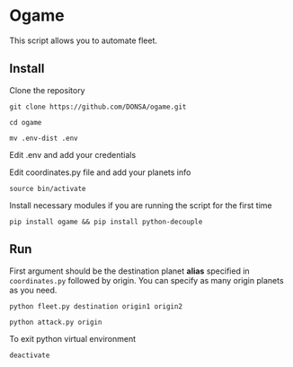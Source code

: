 # Ogame

This script allows you to automate fleet.


## Install

Clone the repository

`git clone https://github.com/DONSA/ogame.git`

`cd ogame`

`mv .env-dist .env`

Edit .env and add your credentials

Edit coordinates.py file and add your planets info

`source bin/activate`

Install necessary modules if you are running the script for the first time

`pip install ogame && pip install python-decouple`


## Run

First argument should be the destination planet **alias** specified in `coordinates.py` followed by origin.
You can specify as many origin planets as you need.

`python fleet.py destination origin1 origin2`

`python attack.py origin`

To exit python virtual environment

`deactivate`
